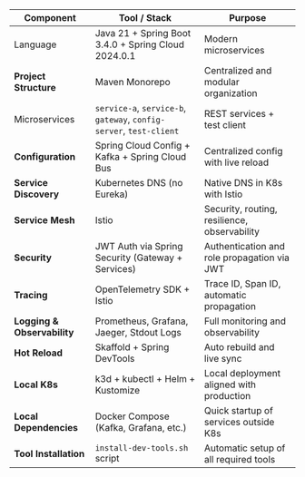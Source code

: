 | **Component**               | **Tool / Stack**                                                    | **Purpose**                                  |
| --------------------------- | ------------------------------------------------------------------- | -------------------------------------------- |
| Language                    | Java 21 + Spring Boot 3.4.0 + Spring Cloud 2024.0.1                 | Modern microservices                         |
| **Project Structure**       | Maven Monorepo                                                      | Centralized and modular organization         |
| Microservices               | `service-a`, `service-b`, `gateway`, `config-server`, `test-client` | REST services + test client                  |
| **Configuration**           | Spring Cloud Config + Kafka + Spring Cloud Bus                      | Centralized config with live reload          |
| **Service Discovery**       | Kubernetes DNS (no Eureka)                                          | Native DNS in K8s with Istio                 |
| **Service Mesh**            | Istio                                                               | Security, routing, resilience, observability |
| **Security**                | JWT Auth via Spring Security (Gateway + Services)                   | Authentication and role propagation via JWT  |
| **Tracing**                 | OpenTelemetry SDK + Istio                                           | Trace ID, Span ID, automatic propagation     |
| **Logging & Observability** | Prometheus, Grafana, Jaeger, Stdout Logs                            | Full monitoring and observability            |
| **Hot Reload**              | Skaffold + Spring DevTools                                          | Auto rebuild and live sync                   |
| **Local K8s**               | k3d + kubectl + Helm + Kustomize                                    | Local deployment aligned with production     |
| **Local Dependencies**      | Docker Compose (Kafka, Grafana, etc.)                               | Quick startup of services outside K8s        |
| **Tool Installation**       | `install-dev-tools.sh` script                                       | Automatic setup of all required tools        |

